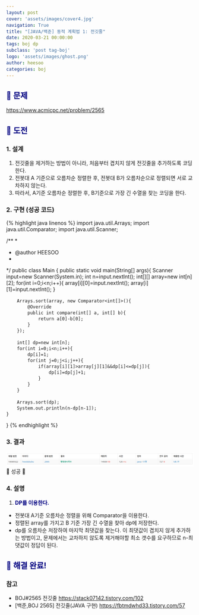 ```yaml
---
layout: post
cover: 'assets/images/cover4.jpg'
navigation: True
title: "[JAVA/백준] 동적 계획법 1: 전깃줄"
date: 2020-03-21 00:00:00
tags: boj dp
subclass: 'post tag-boj'
logo: 'assets/images/ghost.png'
author: heesoo
categories: boj
---
```

## <span style="color:navy">👀 문제</span>
<https://www.acmicpc.net/problem/2565>

## <span style="color:navy">👊 도전</span>

### 1. 설계
1. 전깃줄을 제거하는 방법이 아니라, 처음부터 겹치지 않게 전깃줄을 추가하도록 코딩한다.
2. 전봇대 A 기준으로 오름차순 정렬한 후, 전봇대 B가 오름차순으로 정렬되면 서로 교차하지 않는다.
3. 따라서, A기준 오름차순 정렬한 후, B기준으로 가장 긴 수열을 찾는 코딩을 한다.

### 2. 구현 (성공 코드)
{% highlight java linenos %}
import java.util.Arrays;
import java.util.Comparator;
import java.util.Scanner;

/**
 * 
 * @author HEESOO
 *
 */
public class Main {
	public static void main(String[] args){
		Scanner input=new Scanner(System.in);
		int n=input.nextInt();
		int[][] array=new int[n][2];
		for(int i=0;i<n;i++){
			array[i][0]=input.nextInt();
			array[i][1]=input.nextInt();
		}
		
		Arrays.sort(array, new Comparator<int[]>(){
			@Override
			public int compare(int[] a, int[] b){
				return a[0]-b[0];
			}
		});
		
		int[] dp=new int[n];
		for(int i=0;i<n;i++){
			dp[i]=1;
			for(int j=0;j<i;j++){
				if(array[i][1]>array[j][1]&&dp[i]<=dp[j]){
					dp[i]=dp[j]+1;
				}
			}
		}
		
		Arrays.sort(dp);
		System.out.println(n-dp[n-1]);
	}
}
 {% endhighlight %}

### 3. 결과
![실행결과](./assets/images/200321_3.PNG)
🤟 성공 🤟  

### 4. 설명
1. **<span style="color:navy">DP를 이용한다.</span>**
- 전봇대 A기준 오름차순 정렬을 위해 Comparator을 이용한다. 
- 정렬된 array를 가지고 B 기준 가장 긴 수열을 찾아 dp에 저장한다.
- dp를 오름차순 저장하여 마지막 최댓값을 찾는다. 이 최댓값이 겹치지 않게 추가하는 방법이고, 문제에서는 교차하지 않도록 제거해야할 최소 갯수를 요구하므로 n-최댓값이 정답이 된다.

## <span style="color:navy">👏 해결 완료!</span>

### 참고
- BOJ#2565 전깃줄 <https://stack07142.tistory.com/102>
- [백준,BOJ 2565] 전깃줄(JAVA 구현) <https://fbtmdwhd33.tistory.com/57>
